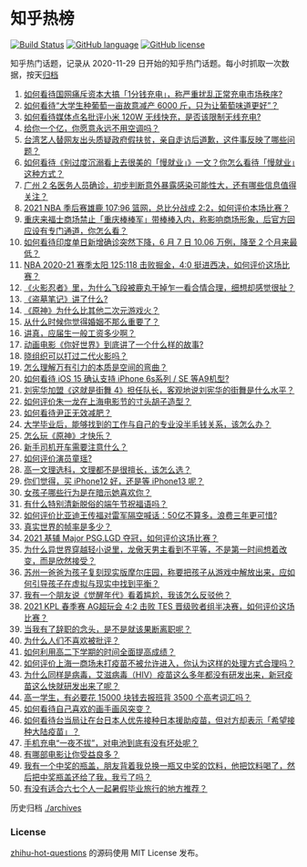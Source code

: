 # 知乎热榜
[![Build Status](https://github.com/ToWeLong/zhihu-hot-questions/workflows/CI/badge.svg)](https://github.com/ToWeLong/zhihu-hot-questions/actions)
[![GitHub language](https://img.shields.io/badge/language-golang-orange.svg)](https://golang.org/)
[![GitHub license](https://img.shields.io/github/license/ToWeLong/zhihu-hot-questions)](https://github.com/ToWeLong/zhihu-hot-questions/blob/main/LICENSE)

知乎热门话题，记录从 2020-11-29 日开始的知乎热门话题。每小时抓取一次数据，按天[归档](./archives)

<!-- BEGIN -->

1. [如何看待国网痛斥资本大搞「1分钱充电」，称严重扰乱正常充电市场秩序?](https://www.zhihu.com/question/464766118)
1. [如何看待“大学生种葡萄一亩故意减产 6000 斤，只为让葡萄味道更好”？](https://www.zhihu.com/question/464455061)
1. [如何看待媒体点名批评小米 120W 无线快充，是否该限制无线充电?](https://www.zhihu.com/question/464750035)
1. [给你一个亿，你愿意永远不用空调吗？](https://www.zhihu.com/question/461752259)
1. [台湾艺人替网友出头质疑政府假扶贫，亲自走访后道歉，这件事反映了哪些问题？](https://www.zhihu.com/question/464604915)
1. [如何看待《别过度沉溺看上去很美的「慢就业」》一文？你怎么看待「慢就业」这种方式？](https://www.zhihu.com/question/464448399)
1. [广州 2 名医务人员确诊，初步判断意外暴露感染可能性大，还有哪些信息值得关注？](https://www.zhihu.com/question/464902327)
1. [2021 NBA 季后赛雄鹿 107:96 篮网，总比分战成 2:2，如何评价本场比赛？](https://www.zhihu.com/question/464891369)
1. [重庆来福士商场禁止「重庆棒棒军」带棒棒入内，称影响商场形象，后官方回应设有专门通道，你怎么看？](https://www.zhihu.com/question/464277644)
1. [如何看待印度单日新增确诊突然下降，6 月 7 日 10.06 万例，降至 2 个月来最低？](https://www.zhihu.com/question/464053148)
1. [NBA 2020-21 赛季太阳 125:118 击败掘金，4:0 挺进西决，如何评价这场比赛？](https://www.zhihu.com/question/464894466)
1. [《火影忍者》里，为什么飞段被鹿丸干掉乍一看合情合理，细想却感觉很扯？](https://www.zhihu.com/question/459621987)
1. [《盗墓笔记》讲了什么?](https://www.zhihu.com/question/32090742)
1. [《原神》为什么比其他二次元游戏火？](https://www.zhihu.com/question/463779591)
1. [从什么时候你觉得婚姻不那么重要了？](https://www.zhihu.com/question/454383382)
1. [讲真，应届生一般工资多少啊？](https://www.zhihu.com/question/58570383)
1. [动画电影《你好世界》到底讲了一个什么样的故事?](https://www.zhihu.com/question/464262833)
1. [晓组织可以打过二代火影吗？](https://www.zhihu.com/question/462986796)
1. [怎么理解万有引力的本质是空间的弯曲？](https://www.zhihu.com/question/330796123)
1. [如何看待 iOS 15 确认支持 iPhone 6s系列 / SE 等A9机型?](https://www.zhihu.com/question/463795738)
1. [刘宪华加盟《这就是街舞 4》担任队长，客观地说刘宪华的街舞是什么水平？](https://www.zhihu.com/question/464486529)
1. [如何评价朱一龙在上海电影节的寸头胡子造型？](https://www.zhihu.com/question/464613394)
1. [如何看待尹正无效减肥？](https://www.zhihu.com/question/464743137)
1. [大学毕业后，能够找到的工作与自己的专业没半毛钱关系，该怎么办？](https://www.zhihu.com/question/453483009)
1. [怎么玩《原神》才快乐？](https://www.zhihu.com/question/458800508)
1. [新手司机开车需要注意什么？](https://www.zhihu.com/question/418373990)
1. [如何评价演员童瑶?](https://www.zhihu.com/question/374564039)
1. [高一文理选科，文理都不是很擅长，该怎么选？](https://www.zhihu.com/question/463506260)
1. [你们觉得，买 iPhone12 好，还是等 iPhone13 呢？](https://www.zhihu.com/question/426253380)
1. [女孩子哪些行为是在暗示她喜欢你？](https://www.zhihu.com/question/457449556)
1. [有什么特别清新脱俗的端午节祝福语吗？](https://www.zhihu.com/question/281359595)
1. [如何评价比亚迪王传福对雷军隔空喊话：50亿不算多，浪费三年更可惜?](https://www.zhihu.com/question/464298292)
1. [真实世界的帧率是多少？](https://www.zhihu.com/question/463432278)
1. [2021 基辅 Major PSG.LGD 夺冠，如何评价这场比赛？](https://www.zhihu.com/question/464892135)
1. [为什么异世界穿越轻小说里，龙傲天男主看到不平等，不是第一时间想着改变，而是欣然接受？](https://www.zhihu.com/question/464353705)
1. [苏州一爸爸为孩子复刻现实版摩尔庄园，称要把孩子从游戏中解放出来，应如何引导孩子在虚拟与现实中找到平衡？](https://www.zhihu.com/question/464491170)
1. [我有一个朋友说《觉醒年代》看着尴尬，我该怎么反驳他？](https://www.zhihu.com/question/451585351)
1. [2021 KPL 春季赛 AG超玩会 4:2 击败 TES 晋级败者组半决赛，如何评价这场比赛？](https://www.zhihu.com/question/464861706)
1. [当我有了辞职的念头，是不是就该果断离职呢？](https://www.zhihu.com/question/399873490)
1. [为什么人们不喜欢被批评？](https://www.zhihu.com/question/22987136)
1. [如何利用高二下学期的时间全面提高成绩？](https://www.zhihu.com/question/313416625)
1. [如何评价上海一商场未打疫苗不被允许进入，你认为这样的处理方式合理吗？](https://www.zhihu.com/question/463818396)
1. [为什么同样是病毒，艾滋病毒（HIV）疫苗这么多年都没有研发出来，新冠疫苗这么快就研发出来了呢？](https://www.zhihu.com/question/464293186)
1. [高一学生，有必要花 15000 块钱去报班背 3500 个高考词汇吗？](https://www.zhihu.com/question/460422473)
1. [如何看待自己喜欢的画手画风突变？](https://www.zhihu.com/question/307511431)
1. [如何看待台当局让在台日本人优先接种日本援助疫苗，但对方却表示「希望接种大陆疫苗」？](https://www.zhihu.com/question/464492676)
1. [手机充电“一夜不拔”，对电池到底有没有坏处呢？](https://www.zhihu.com/question/351666337)
1. [有哪部电影让你受益良多？](https://www.zhihu.com/question/303835412)
1. [我有一个中奖的瓶盖，朋友背着我兑换一瓶又中奖的饮料，他把饮料喝了，然后把中奖瓶盖还给了我，我亏了吗？](https://www.zhihu.com/question/459981000)
1. [有没有适合六七个人一起暑假毕业旅行的地方推荐？](https://www.zhihu.com/question/460217937)

<!-- END -->

历史归档 [./archives](./archives)


### License
[zhihu-hot-questions](https://github.com/towelong/zhihu-hot-questions) 的源码使用 MIT License 发布。